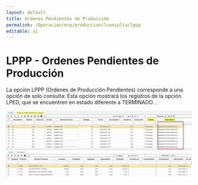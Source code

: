```yaml
---
layout: default
title: Ordenes Pendientes de Producción
permalink: /Operacion/mrp/produccion/lconsulta/lppp
editable: si
---
```


# LPPP - Ordenes Pendientes de Producción

La opción LPPP (Ordenes de Producción Pendientes) corresponde a una opción de solo consulta:
Esta opción mostrará los registros de la opción LPED, que se encuentren en estado diferente a TERMINADO.
.  

![](lppp1.png)

